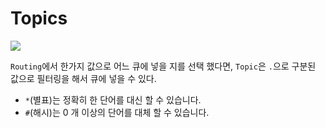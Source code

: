 # Topics

![](https://www.rabbitmq.com/img/tutorials/python-five.png)

`Routing`에서 한가지 값으로 어느 큐에 넣을 지를 선택 했다면, `Topic`은 `.`으로 구분된 값으로 필터링을 해서 큐에 넣을 수 있다.

* `*`(별표)는 정확히 한 단어를 대신 할 수 있습니다.
* `#`(해시)는 0 개 이상의 단어를 대체 할 수 있습니다.